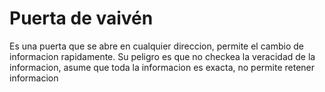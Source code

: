 # Puerta de vaivén
Es una puerta que se abre en cualquier direccion, permite el cambio de informacion rapidamente. Su peligro es que no checkea la veracidad de la informacion, asume que toda la informacion es exacta, no permite retener informacion
